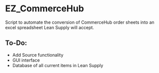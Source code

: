 # EZ_CommerceHub
Script to automate the conversion of CommerceHub order sheets into an excel spreadsheet Lean Supply will accept.

## To-Do:

- Add Source functionality
- GUI interface
- Database of all current items in Lean Supply
